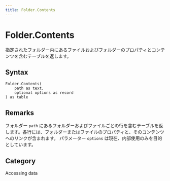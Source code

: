 ```yaml
---
title: Folder.Contents
---
```


# Folder.Contents


指定されたフォルダー内にあるファイルおよびフォルダーのプロパティとコンテンツを含むテーブルを返します。


## Syntax

```powerquery
Folder.Contents(
    path as text,
    optional options as record
) as table
```


## Remarks

フォルダー <code>path</code> にあるフォルダーおよびファイルごとの行を含むテーブルを返します。各行には、フォルダーまたはファイルのプロパティと、そのコンテンツへのリンクが含まれます。 パラメーター <code>options</code> は現在、内部使用のみを目的としています。



## Category
Accessing data

